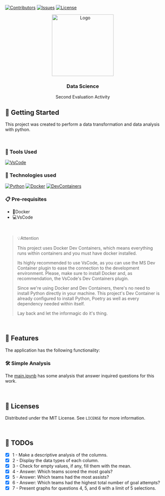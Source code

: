 [![Contributors][contributors-shield]][contributors-url]
[![Issues][issues-shield]][issues-url]
[![License][license-shield]][license-url]

<div align="center">
  <a href="#">
    <img src="https://media.tenor.com/e1Epw1KKhJMAAAAd/star-trek-the-next-generation-data.gif" alt="Logo" width="200" height="200">
  </a>
  <h3 align="center">Data Science</h3>
  <p align="center">Second Evaluation Activity</p>

</div>

## 🔰 Getting Started

This project was created to perform a data transformation and data analysis with python.

<br/>

### 💾 Tools Used

[![VsCode][VsCode]][VsCode-url]

### 🤖 Technologies used

[![Python][Python]][Python-url]
[![Docker][Docker]][Docker-url]
[![DevContainers][DevContainers]][DevContainers-url]


### 📋 Pre-requisites

- 🐋Docker
- 💻VsCode

<br/>

>💡Attention
>
> This project uses Docker Dev Containers, which means everything runs within containers and you must have docker installed. 
>
> Its highly recommended to use VsCode, as you can use the MS Dev Container plugin to ease the connection to the development environment. Please, make sure to install Docker and, as recommendation, the VsCode's Dev Containers plugin.
>
> Since we're using Docker and Dev Containers, there's no need to install Python directly in your machine. This project's Dev Container is already configured to install Python, Poetry as well as every dependency needed within itself.
> 
> Lay back and let the informagic do it's thing.


<br/>

## 🎨 Features
The application has the following functionality:

### 🛠️ Simple Analysis

The [main.ipynb](main.ipynb-url) has some analysis that answer inquired questions for this work.

<br/>

## 📑 Licenses

Distributed under the MIT License. See `LICENSE` for more information.

<br/>

## 🧻 TODOs
- [X] 1 - Make a descriptive analysis of the columns.
- [X] 2 - Display the data types of each column.
- [X] 3 - Check for empty values, if any, fill them with the mean.
- [X] 4 - Answer: Which teams scored the most goals?
- [X] 5 - Answer: Which teams had the most assists?
- [X] 6 - Answer: Which teams had the highest total number of goal attempts?
- [X] 7 - Present graphs for questions 4, 5, and 6 with a limit of 5 selections.

<!-- ASSETS -->

<!-- BADGE - Contributors -->

[contributors-shield]: https://img.shields.io/github/contributors/toledkrw/Aula-DataScience-Trabalho2.svg?style=for-the-badge
[contributors-url]: https://github.com/toledkrw/Aula-DataScience-Trabalho2/graphs/contributors

<!-- BADGE - Issues -->

[issues-shield]: https://img.shields.io/github/issues/toledkrw/Aula-DataScience-Trabalho2.svg?style=for-the-badge
[issues-url]: https://github.com/toledkrw/Aula-DataScience-Trabalho2/issues

<!-- BADGE - License -->

[license-shield]: https://img.shields.io/github/license/toledkrw/Aula-DataScience-Trabalho2.svg?style=for-the-badge
[license-url]: https://github.com/toledkrw/Aula-DataScience-Trabalho2/blob/main/LICENSE

<!--  -->
<!-- TECHNOLOGIES -->
<!--  -->

<!-- BADGE - VsCode -->
[VsCode]: https://img.shields.io/badge/Visual%20Studio%20Code-14354C.svg?style=for-the-badge&logo=visual-studio-code&logoColor=white
[VsCode-url]: https://code.visualstudio.com/

<!-- BADGE - Python -->
[Python]: https://img.shields.io/badge/Python-c29200?style=for-the-badge&logo=python&logoColor=white
[Python-url]: https://www.python.org/

<!-- BADGE - Docker -->
[Docker]: https://img.shields.io/badge/Docker-0078d7.svg?style=for-the-badge&logo=docker&logoColor=white
[Docker-url]: https://www.docker.com/products/docker-desktop/

<!-- BADGE - DevContainer -->
[DevContainers]: https://img.shields.io/badge/Dev%20Containers-73059e.svg?style=for-the-badge&logo=linuxcontainers&logoColor=white
[DevContainers-url]: https://marketplace.visualstudio.com/items?itemName=ms-vscode-remote.remote-containers


<!--  -->
<!-- LINKS -->
<!--  -->
[main.ipynbfile-url]: https://github.com/toledkrw/Aula-DataScience-Trabalho2/blob/main/src/main.ipynb
